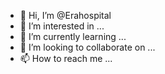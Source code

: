 - 👋 Hi, I’m @Erahospital
- 👀 I’m interested in ...
- 🌱 I’m currently learning ...
- 💞️ I’m looking to collaborate on ...
- 📫 How to reach me ...

<!---
Erahospital/Erahospital is a ✨ special ✨ repository because its `README.md` (this file) appears on your GitHub profile.
You can click the Preview link to take a look at your changes.
--->
